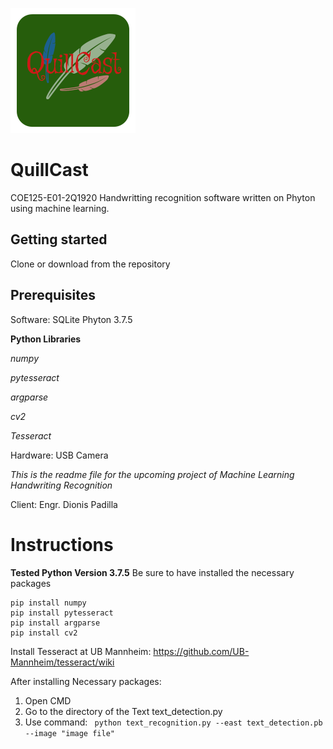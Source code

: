 ![QC logo](/QuillCast.png)
# QuillCast
COE125-E01-2Q1920
Handwritting recognition software written on Phyton using machine learning.
## Getting started
Clone or download from the repository
## Prerequisites
Software:
  SQLite
  Phyton 3.7.5

**Python Libraries**

 *numpy*

 *pytesseract*

 *argparse*

 *cv2*

 *Tesseract*


Hardware:
  USB Camera


*This is the readme file for the upcoming project of Machine Learning Handwriting Recognition*

Client: Engr. Dionis Padilla



# Instructions

**Tested Python Version 3.7.5**
Be sure to have installed the necessary packages
```
pip install numpy
pip install pytesseract
pip install argparse
pip install cv2
```
Install Tesseract at UB Mannheim:
https://github.com/UB-Mannheim/tesseract/wiki



After installing Necessary packages:

1. Open CMD
2. Go to the directory of the Text text_detection.py
3. Use command:
```  python text_recognition.py --east text_detection.pb --image "image file" ```
